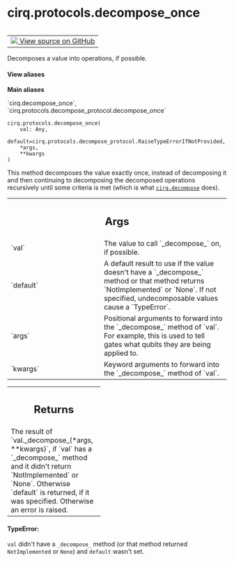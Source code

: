 <div itemscope itemtype="http://developers.google.com/ReferenceObject">
<meta itemprop="name" content="cirq.protocols.decompose_once" />
<meta itemprop="path" content="Stable" />
</div>

# cirq.protocols.decompose_once

<!-- Insert buttons and diff -->

<table class="tfo-notebook-buttons tfo-api" align="left">

<td>
  <a target="_blank" href="https://github.com/quantumlib/cirq/tree/master/cirq/protocols/decompose_protocol.py">
    <img src="https://www.tensorflow.org/images/GitHub-Mark-32px.png" />
    View source on GitHub
  </a>
</td>
</table>



Decomposes a value into operations, if possible.

<section class="expandable">
  <h4 class="showalways">View aliases</h4>
  <p>
<b>Main aliases</b>
<p>`cirq.decompose_once`, `cirq.protocols.decompose_protocol.decompose_once`</p>
</p>
</section>

<pre class="devsite-click-to-copy prettyprint lang-py tfo-signature-link">
<code>cirq.protocols.decompose_once(
    val: Any,
    default=cirq.protocols.decompose_protocol.RaiseTypeErrorIfNotProvided,
    *args,
    **kwargs
)
</code></pre>



<!-- Placeholder for "Used in" -->

This method decomposes the value exactly once, instead of decomposing it
and then continuing to decomposing the decomposed operations recursively
until some criteria is met (which is what <a href="../../cirq/protocols/decompose.md"><code>cirq.decompose</code></a> does).

<!-- Tabular view -->
 <table class="responsive fixed orange">
<colgroup><col width="214px"><col></colgroup>
<tr><th colspan="2"><h2 class="add-link">Args</h2></th></tr>

<tr>
<td>
`val`
</td>
<td>
The value to call `_decompose_` on, if possible.
</td>
</tr><tr>
<td>
`default`
</td>
<td>
A default result to use if the value doesn't have a
`_decompose_` method or that method returns `NotImplemented` or
`None`. If not specified, undecomposable values cause a `TypeError`.
</td>
</tr><tr>
<td>
`args`
</td>
<td>
Positional arguments to forward into the `_decompose_` method of
`val`.  For example, this is used to tell gates what qubits they are
being applied to.
</td>
</tr><tr>
<td>
`kwargs`
</td>
<td>
Keyword arguments to forward into the `_decompose_` method of
`val`.
</td>
</tr>
</table>



<!-- Tabular view -->
 <table class="responsive fixed orange">
<colgroup><col width="214px"><col></colgroup>
<tr><th colspan="2"><h2 class="add-link">Returns</h2></th></tr>
<tr class="alt">
<td colspan="2">
The result of `val._decompose_(*args, **kwargs)`, if `val` has a
`_decompose_` method and it didn't return `NotImplemented` or `None`.
Otherwise `default` is returned, if it was specified. Otherwise an error
is raised.
</td>
</tr>

</table>



#### TypeError:

`val` didn't have a `_decompose_` method (or that method returned
`NotImplemented` or `None`) and `default` wasn't set.
